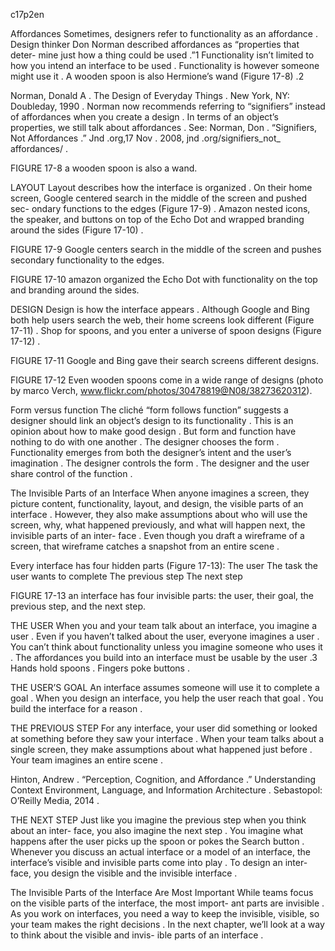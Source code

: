 c17p2en

Affordances
Sometimes, designers refer to functionality as an affordance . Design thinker Don Norman described affordances as “properties that  deter- mine just how a thing could be used .”1
Functionality isn’t limited to how you intend an interface to be used . Functionality is however someone might use it . A wooden spoon is also Hermione’s wand (Figure 17-8) .2





Norman, Donald A . The Design of Everyday Things . New York, NY: Doubleday, 1990 .
Norman now recommends referring to “signifiers” instead of affordances when you create a design . In terms of an object’s properties, we still talk about affordances . See:
Norman, Don . “Signifiers, Not Affordances .” Jnd .org,17 Nov . 2008, jnd .org/signifiers_not_ affordances/ .


FIGURE 17-8
a wooden spoon is also a wand.











LAYOUT
Layout describes how the interface is organized . On their home screen, Google centered search in the middle of the screen and pushed sec- ondary functions to the edges (Figure 17-9) . Amazon nested icons, the speaker, and buttons on top of the Echo Dot and wrapped branding around the sides (Figure 17-10) .

FIGURE 17-9
Google centers search in the middle of the screen and pushes secondary functionality to the edges.




FIGURE 17-10
amazon organized the Echo Dot with functionality on the top and branding around the sides.

DESIGN
Design is how the interface appears . Although Google and Bing both help users search the web, their home screens look different  (Figure 17-11) . Shop for spoons, and you enter a universe of spoon designs (Figure 17-12) .

FIGURE 17-11
Google and Bing gave their search screens different designs.




FIGURE 17-12
Even wooden spoons come in a wide range of designs (photo by marco Verch,
www.flickr.com/photos/30478819@N08/38273620312).

Form versus function
The cliché “form follows  function”  suggests  a  designer  should  link  an object’s design to its functionality . This is an opinion about how to make good design . But form and function have nothing to do with one another .
The designer chooses the form . Functionality emerges from both the designer’s intent and the user’s imagination . The designer controls the form . The designer and the user share control of the function .

The Invisible Parts of an Interface
When anyone imagines a screen, they picture content, functionality, layout, and design, the visible parts of an interface . However, they also make assumptions about who will use the screen, why, what happened previously, and what will happen next, the invisible parts of an inter- face . Even though you draft a wireframe of a screen, that wireframe catches a snapshot from an entire scene .


Every interface has four hidden parts (Figure 17-13):
The user
The task the user wants to complete
The previous step
The next step

FIGURE 17-13
an interface has four invisible parts: the user, their goal, the previous step, and the next step.

THE USER
When you and your team talk about an interface, you imagine a user . Even if you haven’t talked about the user, everyone imagines a user .   You can’t think about functionality unless you imagine someone who uses it .  The affordances you build into an interface must be usable by  the user .3 Hands hold spoons . Fingers poke buttons .

THE USER’S GOAL
An interface assumes someone will use it to complete a goal . When you design an interface, you help the user reach that goal . You build the interface for a reason .

THE PREVIOUS STEP
For any interface, your user did something or looked at something before they saw your interface . When your team talks about a single screen, they make assumptions about what happened just before . Your team imagines an entire scene .



Hinton, Andrew . “Perception, Cognition, and Affordance .” Understanding Context Environment, Language, and Information Architecture . Sebastopol: O’Reilly Media, 2014 .


THE NEXT STEP
Just like you imagine the previous step when you think about an inter- face, you also imagine the next step . You imagine what happens after the user picks up the spoon or pokes the Search button .
Whenever you discuss an actual interface or a model of an interface, the interface’s visible and invisible parts come into play . To design an inter- face, you design the visible and the invisible interface .

The Invisible Parts of the Interface Are Most Important
While teams focus on the visible parts of the interface, the most import- ant parts are invisible . As you work on interfaces, you need a way to keep the invisible, visible, so your team makes the right decisions .  In  the next chapter, we’ll look at a way to think about the visible and invis- ible parts of an interface .
